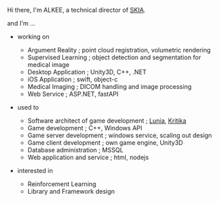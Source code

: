 Hi there, I'm ALKEE, a technical director of [SKIA](https://www.skia.kr).

and I'm ...

* working on
    - Argument Reality ; point cloud registration, volumetric rendering
    - Supervised Learning ; object detection and segmentation for medical image
    - Desktop Application ; Unity3D, C++, .NET
    - iOS Application ; swift, object-c
    - Medical Imaging ; DICOM handling and image processing
    - Web Service ; ASP.NET, fastAPI

* used to
    - Software architect of game development ; [Lunia](https://www.f2pg.com/lunia-record-of-lunia-war/), [Kritika](https://www.kritika.com)
    - Game development ; C++, Windows API
    - Game server development ; windows service, scaling out design
    - Game client development ; own game engine, Unity3D
    - Database administration ; MSSQL
    - Web application and service ; html, nodejs

* interested in
    - Reinforcement Learning
    - Library and Framework design

